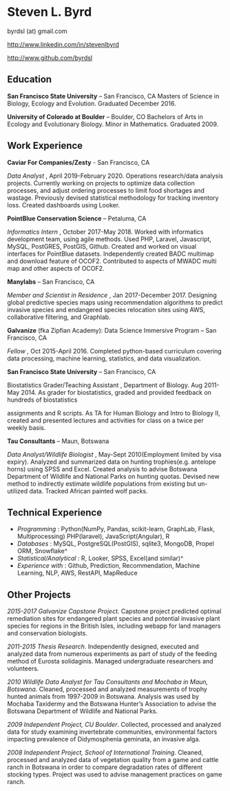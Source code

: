 # Steven L. Byrd


byrdsl (at) gmail.com

http://www.linkedin.com/in/stevenlbyrd

http://www.github.com/byrdsl

## Education

**San Francisco State University** – San Francisco, CA
Masters of Science in Biology, Ecology and Evolution. Graduated December 2016.

**University of Colorado at Boulder** – Boulder, CO
Bachelors of Arts in Ecology and Evolutionary Biology. Minor in Mathematics. Graduated 2009.

## Work Experience

**Caviar For Companies/Zesty** - San Francisco, CA

_Data Analyst_ , April 2019-February 2020.
Operations research/data analysis projects. Currently working on projects to optimize data
collection processes, and adjust ordering processes to limit food shortages and wastage.
Previously devised statistical methodology for tracking inventory loss. Created dashboards using
Looker.

**PointBlue Conservation Science** – Petaluma, CA

_Informatics Intern_ , October 2017-May 2018.
Worked with informatics development team, using agile methods. Used PHP, Laravel, Javascript,
MySQL, PostGRES, PostGIS, Github. Created and worked on visual interfaces for PointBlue
datasets. Independently created BADC multimap and download feature of OCOF2. Contributed to
aspects of MWADC multi map and other aspects of OCOF2.

**Manylabs** – San Francisco, CA

_Member and Scientist in Residence_ , Jan 2017-December 2017.
Designing global predictive species maps using recommendation algorithms to predict invasive
species and endangered species relocation sites using AWS, collaborative filtering, and Graphlab.

**Galvanize** (fka Zipfian Academy): Data Science Immersive Program – San Francisco, CA

_Fellow_ , Oct 2015-April 2016.
Completed python-based curriculum covering data processing, machine learning, statistics, and
data visualization.

**San Francisco State University** – San Francisco, CA

Biostatistics Grader/Teaching Assistant , Department of Biology. Aug 2011- May 2014.
As grader for biostatistics, graded and provided feedback on hundreds of biostatistics


assignments and R scripts. As TA for Human Biology and Intro to Biology II, created and
presented lectures and activities for class on a twice per weekly basis.

**Tau Consultants** – Maun, Botswana

_Data Analyst/Wildlife Biologist_ , May-Sept 2010(Employment limited by visa expiry).
Analyzed and summarized data on hunting trophies(e.g. antelope horns) using SPSS and Excel.
Created analysis to advise Botswana Department of Wildlife and National Parks on hunting
quotas. Devised new method to indirectly estimate wildlife populations from existing but un-
utilized data. Tracked African painted wolf packs.

## Technical Experience

- _Programming_ : Python(NumPy, Pandas, scikit-learn, GraphLab, Flask, Multiprocessing)
    PHP(laravel), JavaScript(Angular), R
- _Databases_ : MySQL, PostgreSQL(PostGIS), sqlite3, MongoDB, Propel ORM, Snowflake^
- _Statistical/Analytical_ : R, Looker, SPSS, Excel(and similar)^
- _Experience with_ : Github, Prediction, Recommendation, Machine Learning, NLP, AWS, RestAPI,
    MapReduce

## Other Projects

_2015-2017 Galvanize Capstone Project._ Capstone project predicted optimal remediation sites for
endangered plant species and potential invasive plant species for regions in the British Isles,
including webapp for land managers and conservation biologists.

_2011-2015 Thesis Research_. Independently designed, executed and analyzed data from
numerous experiments as part of study of the feeding method of Eurosta solidaginis. Managed
undergraduate researchers and volunteers.

_2010 Wildlife Data Analyst for Tau Consultants and Mochaba in Maun, Botswana_. Cleaned,
processed and analyzed measurements of trophy hunted animals from 1997-2009 in Botswana.
Analysis was used by Mochaba Taxidermy and the Botswana Hunter’s Association to advise the
Botswana Department of Wildlife and National Parks.

_2009 Independent Project, CU Boulder_. Collected, processed and analyzed data for study
examining invertebrate communities, environmental factors impacting prevalence of
Didymosphenia geminata, an invasive alga.

_2008 Independent Project, School of International Training_. Cleaned, processed and analyzed
data of vegetation quality from a game and cattle ranch in Botswana in order to compare
degradation rates of different stocking types. Project was used to advise management practices
on game ranch.


